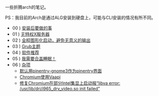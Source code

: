 一些折腾arch的笔记。

PS：我目前的Arch是通过ALG安装到硬盘上，可能与CLI安装的情况有所不同。

* 00 ) [安装后要做的事](./00-after-install.md)
* 01 ) [无特权X服务器](./01-rootless-X.md)
* 02 ) [全程图形化启动，避免无意义的输出](./01-graphical-boot.md)
* 03 ) [Grub主题](./01-grub-theme.md)
* 04 ) [软件推荐](./02-software.md)
* 05 ) [我需要合盖睡眠！](./03-i-need-auto-suspend.md)
* 06 ) [杂项](./99-misc.md)
    * [默认用pinentry-gnome3作为pinentry界面](./99-misc.md#默认用pinentry-gnome3作为pinentry界面)
    * [Chromium使用Vaapi](./99-misc.md#chromium使用vaapi)
    * [修复Chromium在部分Intel集显上启动报“libva error: /usr/lib/dri/i965_drv_video.so init failed”](./99-misc.md#修复chromium在部分intel集显上启动报libva-error-usrlibdrii965drvvideoso-init-failed)